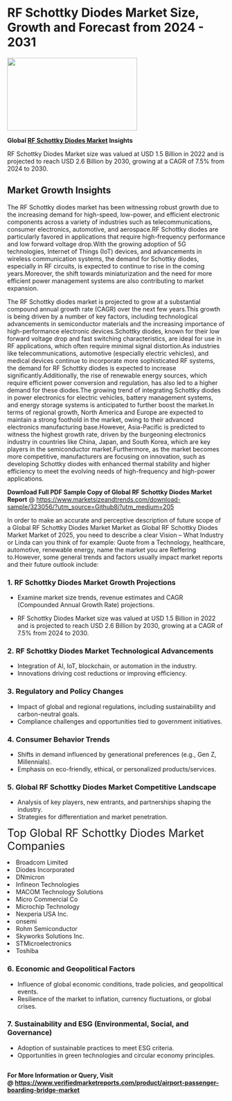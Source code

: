 <H1>RF Schottky Diodes Market Size, Growth and Forecast from 2024 - 2031</H1><img class="aligncenter size-medium wp-image-584254" src="https://thirdeyenews.in/wp-content/uploads/2024/09/Global-Market-Research-300x168.jpeg" alt="" width="300" height="168" /><p><strong>Global&nbsp;<a href="https://www.marketsizeandtrends.com/download-sample/323056/?utm_source=Github8j?utm_medium=205">RF Schottky Diodes Market</a> Insights</strong></p><p>RF Schottky Diodes Market size was valued at USD 1.5 Billion in 2022 and is projected to reach USD 2.6 Billion by 2030, growing at a CAGR of 7.5% from 2024 to 2030.</p><p><h2>Market Growth Insights</h2> <p>The RF Schottky diodes market has been witnessing robust growth due to the increasing demand for high-speed, low-power, and efficient electronic components across a variety of industries such as telecommunications, consumer electronics, automotive, and aerospace.RF Schottky diodes are particularly favored in applications that require high-frequency performance and low forward voltage drop.With the growing adoption of 5G technologies, Internet of Things (IoT) devices, and advancements in wireless communication systems, the demand for Schottky diodes, especially in RF circuits, is expected to continue to rise in the coming years.Moreover, the shift towards miniaturization and the need for more efficient power management systems are also contributing to market expansion.</p> <p>The RF Schottky diodes market is projected to grow at a substantial compound annual growth rate (CAGR) over the next few years.This growth is being driven by a number of key factors, including technological advancements in semiconductor materials and the increasing importance of high-performance electronic devices.Schottky diodes, known for their low forward voltage drop and fast switching characteristics, are ideal for use in RF applications, which often require minimal signal distortion.As industries like telecommunications, automotive (especially electric vehicles), and medical devices continue to incorporate more sophisticated RF systems, the demand for RF Schottky diodes is expected to increase significantly.Additionally, the rise of renewable energy sources, which require efficient power conversion and regulation, has also led to a higher demand for these diodes.The growing trend of integrating Schottky diodes in power electronics for electric vehicles, battery management systems, and energy storage systems is anticipated to further boost the market.In terms of regional growth, North America and Europe are expected to maintain a strong foothold in the market, owing to their advanced electronics manufacturing base.However, Asia-Pacific is predicted to witness the highest growth rate, driven by the burgeoning electronics industry in countries like China, Japan, and South Korea, which are key players in the semiconductor market.Furthermore, as the market becomes more competitive, manufacturers are focusing on innovation, such as developing Schottky diodes with enhanced thermal stability and higher efficiency to meet the evolving needs of high-frequency and high-power applications.</p> <p><span class=""><strong>Download Full PDF Sample Copy of Global RF Schottky Diodes Market Report</strong> @ <a href="https://www.marketsizeandtrends.com/download-sample/323056/?utm_source=Github8j?utm_medium=205" target="_blank">https://www.marketsizeandtrends.com/download-sample/323056/?utm_source=Github8j?utm_medium=205</a></span></p><p>In order to make an accurate and perceptive description of future scope of a Global&nbsp;RF Schottky Diodes Market Market as Global&nbsp;RF Schottky Diodes Market Market of 2025, you need to describe a clear Vision &ndash; What Industry or Linda can you think of for example: Quote from a Technology, healthcare, automotive, renewable energy, name the market you are Reffering to.However, some general trends and factors usually impact market reports and their future outlook include:</p><h3>1.&nbsp;<strong>RF Schottky Diodes Market Growth Projections</strong></h3><ul><li>Examine market size trends, revenue estimates and CAGR (Compounded Annual Growth Rate) projections.</li><li><p>RF Schottky Diodes Market size was valued at USD 1.5 Billion in 2022 and is projected to reach USD 2.6 Billion by 2030, growing at a CAGR of 7.5% from 2024 to 2030.</p></li></ul><h3>2.&nbsp;<strong>RF Schottky Diodes Market Technological Advancements</strong></h3><ul><li>Integration of AI, IoT, blockchain, or automation in the industry.</li><li>Innovations driving cost reductions or improving efficiency.</li></ul><h3>3.&nbsp;<strong>Regulatory and Policy Changes</strong></h3><ul><li>Impact of global and regional regulations, including sustainability and carbon-neutral goals.</li><li>Compliance challenges and opportunities tied to government initiatives.</li></ul><h3>4.&nbsp;<strong>Consumer Behavior Trends</strong></h3><ul><li>Shifts in demand influenced by generational preferences (e.g., Gen Z, Millennials).</li><li>Emphasis on eco-friendly, ethical, or personalized products/services.</li></ul><h3>5.&nbsp;<strong>Global RF Schottky Diodes Market Competitive Landscape</strong></h3><ul><li>Analysis of key players, new entrants, and partnerships shaping the industry.</li><li>Strategies for differentiation and market penetration.</li></ul><p data-pm-slice="1 1 []"><span style="color: inherit; font-family: inherit; font-size: 25px;">Top Global RF Schottky Diodes Market Companies</span></p><div class="" data-test-id=""><p><li>Broadcom Limited</li><li> Diodes Incorporated</li><li> DNmicron</li><li> Infineon Technologies</li><li> MACOM Technology Solutions</li><li> Micro Commercial Co</li><li> Microchip Technology</li><li> Nexperia USA Inc.</li><li> onsemi</li><li> Rohm Semiconductor</li><li> Skyworks Solutions Inc.</li><li> STMicroelectronics</li><li> Toshiba</li></p></div><h3>6.&nbsp;<strong>Economic and Geopolitical Factors</strong></h3><ul><li>Influence of global economic conditions, trade policies, and geopolitical events.</li><li>Resilience of the market to inflation, currency fluctuations, or global crises.</li></ul><h3>7.&nbsp;<strong>Sustainability and ESG (Environmental, Social, and Governance)</strong></h3><ul><li>Adoption of sustainable practices to meet ESG criteria.</li><li>Opportunities in green technologies and circular economy principles.</li></ul><h2><strong style="font-size: 14px;">For More Information or Query, Visit @&nbsp;</strong><a style="background-color: #ffffff; font-size: 14px;" href="https://www.marketsizeandtrends.com/report/rf-schottky-diodes-market/" target="_blank">https://www.verifiedmarketreports.com/product/airport-passenger-boarding-bridge-market</a></h2>